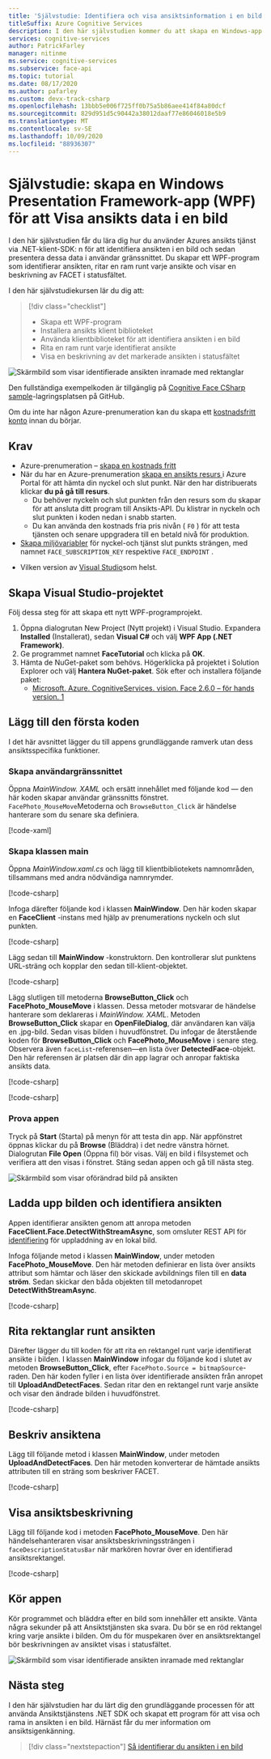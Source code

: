 ```yaml
---
title: 'Självstudie: Identifiera och visa ansiktsinformation i en bild med .NET SDK'
titleSuffix: Azure Cognitive Services
description: I den här självstudien kommer du att skapa en Windows-app som använder ansikts tjänsten för att identifiera och visa en bilds ansikten.
services: cognitive-services
author: PatrickFarley
manager: nitinme
ms.service: cognitive-services
ms.subservice: face-api
ms.topic: tutorial
ms.date: 08/17/2020
ms.author: pafarley
ms.custom: devx-track-csharp
ms.openlocfilehash: 13bbb5e006f725ff0b75a5b86aee414f84a80dcf
ms.sourcegitcommit: 829d951d5c90442a38012daaf77e86046018e5b9
ms.translationtype: MT
ms.contentlocale: sv-SE
ms.lasthandoff: 10/09/2020
ms.locfileid: "88936307"
---
```

# <a name="tutorial-create-a-windows-presentation-framework-wpf-app-to-display-face-data-in-an-image"></a>Självstudie: skapa en Windows Presentation Framework-app (WPF) för att Visa ansikts data i en bild

I den här självstudien får du lära dig hur du använder Azures ansikts tjänst via .NET-klient-SDK: n för att identifiera ansikten i en bild och sedan presentera dessa data i användar gränssnittet. Du skapar ett WPF-program som identifierar ansikten, ritar en ram runt varje ansikte och visar en beskrivning av FACET i statusfältet. 

I den här självstudiekursen lär du dig att:

> [!div class="checklist"]
> - Skapa ett WPF-program
> - Installera ansikts klient biblioteket
> - Använda klientbiblioteket för att identifiera ansikten i en bild
> - Rita en ram runt varje identifierat ansikte
> - Visa en beskrivning av det markerade ansikten i statusfältet

![Skärmbild som visar identifierade ansikten inramade med rektanglar](../Images/getting-started-cs-detected.png)

Den fullständiga exempelkoden är tillgänglig på [Cognitive Face CSharp sample](https://github.com/Azure-Samples/Cognitive-Face-CSharp-sample)-lagringsplatsen på GitHub.

Om du inte har någon Azure-prenumeration kan du skapa ett [kostnadsfritt konto](https://azure.microsoft.com/free/cognitive-services/) innan du börjar. 


## <a name="prerequisites"></a>Krav

* Azure-prenumeration – [skapa en kostnads fritt](https://azure.microsoft.com/free/cognitive-services/)
* När du har en Azure-prenumeration <a href="https://portal.azure.com/#create/Microsoft.CognitiveServicesFace"  title=" skapar du en ansikts resurs "  target="_blank"> skapa en ansikts resurs <span class="docon docon-navigate-external x-hidden-focus"></span> </a> i Azure Portal för att hämta din nyckel och slut punkt. När den har distribuerats klickar **du på gå till resurs**.
    * Du behöver nyckeln och slut punkten från den resurs som du skapar för att ansluta ditt program till Ansikts-API. Du klistrar in nyckeln och slut punkten i koden nedan i snabb starten.
    * Du kan använda den kostnads fria pris nivån ( `F0` ) för att testa tjänsten och senare uppgradera till en betald nivå för produktion.
* [Skapa miljövariabler](https://docs.microsoft.com/azure/cognitive-services/cognitive-services-apis-create-account#configure-an-environment-variable-for-authentication) för nyckel-och tjänst slut punkts strängen, med namnet `FACE_SUBSCRIPTION_KEY` respektive `FACE_ENDPOINT` .
- Vilken version av [Visual Studio](https://www.visualstudio.com/downloads/)som helst.

## <a name="create-the-visual-studio-project"></a>Skapa Visual Studio-projektet

Följ dessa steg för att skapa ett nytt WPF-programprojekt.

1. Öppna dialogrutan New Project (Nytt projekt) i Visual Studio. Expandera **Installed** (Installerat), sedan **Visual C#** och välj **WPF App (.NET Framework)**.
1. Ge programmet namnet **FaceTutorial** och klicka på **OK**.
1. Hämta de NuGet-paket som behövs. Högerklicka på projektet i Solution Explorer och välj **Hantera NuGet-paket**. Sök efter och installera följande paket:
    - [Microsoft. Azure. CognitiveServices. vision. Face 2.6.0 – för hands version. 1](https://www.nuget.org/packages/Microsoft.Azure.CognitiveServices.Vision.Face/2.6.0-preview.1)

## <a name="add-the-initial-code"></a>Lägg till den första koden

I det här avsnittet lägger du till appens grundläggande ramverk utan dess ansiktsspecifika funktioner.

### <a name="create-the-ui"></a>Skapa användargränssnittet

Öppna *MainWindow. XAML* och ersätt innehållet med följande kod &mdash; den här koden skapar användar gränssnitts fönstret. `FacePhoto_MouseMove`Metoderna och `BrowseButton_Click` är händelse hanterare som du senare ska definiera.

[!code-xaml[](~/Cognitive-Face-CSharp-sample/FaceTutorialCS/FaceTutorialCS/MainWindow.xaml?name=snippet_xaml)]

### <a name="create-the-main-class"></a>Skapa klassen main

Öppna *MainWindow.xaml.cs* och lägg till klientbibliotekets namnområden, tillsammans med andra nödvändiga namnrymder. 

[!code-csharp[](~/Cognitive-Face-CSharp-sample/FaceTutorialCS/FaceTutorialCS/MainWindow.xaml.cs?name=snippet_using)]

Infoga därefter följande kod i klassen **MainWindow**. Den här koden skapar en **FaceClient** -instans med hjälp av prenumerations nyckeln och slut punkten.

[!code-csharp[](~/Cognitive-Face-CSharp-sample/FaceTutorialCS/FaceTutorialCS/MainWindow.xaml.cs?name=snippet_mainwindow_fields)]

Lägg sedan till **MainWindow** -konstruktorn. Den kontrollerar slut punktens URL-sträng och kopplar den sedan till-klient-objektet.

[!code-csharp[](~/Cognitive-Face-CSharp-sample/FaceTutorialCS/FaceTutorialCS/MainWindow.xaml.cs?name=snippet_mainwindow_constructor)]

Lägg slutligen till metoderna **BrowseButton_Click** och **FacePhoto_MouseMove** i klassen. Dessa metoder motsvarar de händelse hanterare som deklareras i *MainWindow. XAML*. Metoden **BrowseButton_Click** skapar en **OpenFileDialog**, där användaren kan välja en .jpg-bild. Sedan visas bilden i huvudfönstret. Du infogar de återstående koden för **BrowseButton_Click** och **FacePhoto_MouseMove** i senare steg. Observera även `faceList`-referensen&mdash;en lista över **DetectedFace**-objekt. Den här referensen är platsen där din app lagrar och anropar faktiska ansikts data.

[!code-csharp[](~/Cognitive-Face-CSharp-sample/FaceTutorialCS/FaceTutorialCS/MainWindow.xaml.cs?name=snippet_browsebuttonclick_start)]

<!-- [!code-csharp[](~/Cognitive-Face-CSharp-sample/FaceTutorialCS/FaceTutorialCS/MainWindow.xaml.cs?name=snippet_browsebuttonclick_end)] -->

[!code-csharp[](~/Cognitive-Face-CSharp-sample/FaceTutorialCS/FaceTutorialCS/MainWindow.xaml.cs?name=snippet_mousemove_start)]

<!-- [!code-csharp[](~/Cognitive-Face-CSharp-sample/FaceTutorialCS/FaceTutorialCS/MainWindow.xaml.cs?name=snippet_mousemove_end)] -->

### <a name="try-the-app"></a>Prova appen

Tryck på **Start** (Starta) på menyn för att testa din app. När appfönstret öppnas klickar du på **Browse** (Bläddra) i det nedre vänstra hörnet. Dialogrutan **File Open** (Öppna fil) bör visas. Välj en bild i filsystemet och verifiera att den visas i fönstret. Stäng sedan appen och gå till nästa steg.

![Skärmbild som visar oförändrad bild på ansikten](../Images/getting-started-cs-ui.png)

## <a name="upload-image-and-detect-faces"></a>Ladda upp bilden och identifiera ansikten

Appen identifierar ansikten genom att anropa metoden **FaceClient.Face.DetectWithStreamAsync**, som omsluter REST API för [identifiering](https://westus.dev.cognitive.microsoft.com/docs/services/563879b61984550e40cbbe8d/operations/563879b61984550f30395236) för uppladdning av en lokal bild.

Infoga följande metod i klassen **MainWindow**, under metoden **FacePhoto_MouseMove**. Den här metoden definierar en lista över ansikts attribut som hämtar och läser den skickade avbildnings filen till en **data ström**. Sedan skickar den båda objekten till metodanropet **DetectWithStreamAsync**.

[!code-csharp[](~/Cognitive-Face-CSharp-sample/FaceTutorialCS/FaceTutorialCS/MainWindow.xaml.cs?name=snippet_uploaddetect)]

## <a name="draw-rectangles-around-faces"></a>Rita rektanglar runt ansikten

Därefter lägger du till koden för att rita en rektangel runt varje identifierat ansikte i bilden. I klassen **MainWindow** infogar du följande kod i slutet av metoden **BrowseButton_Click**, efter `FacePhoto.Source = bitmapSource`-raden. Den här koden fyller i en lista över identifierade ansikten från anropet till **UploadAndDetectFaces**. Sedan ritar den en rektangel runt varje ansikte och visar den ändrade bilden i huvudfönstret.

[!code-csharp[](~/Cognitive-Face-CSharp-sample/FaceTutorialCS/FaceTutorialCS/MainWindow.xaml.cs?name=snippet_browsebuttonclick_mid)]

## <a name="describe-the-faces"></a>Beskriv ansiktena

Lägg till följande metod i klassen **MainWindow**, under metoden **UploadAndDetectFaces**. Den här metoden konverterar de hämtade ansikts attributen till en sträng som beskriver FACET.

[!code-csharp[](~/Cognitive-Face-CSharp-sample/FaceTutorialCS/FaceTutorialCS/MainWindow.xaml.cs?name=snippet_facedesc)]

## <a name="display-the-face-description"></a>Visa ansiktsbeskrivning

Lägg till följande kod i metoden **FacePhoto_MouseMove**. Den här händelsehanteraren visar ansiktsbeskrivningssträngen i `faceDescriptionStatusBar` när markören hovrar över en identifierad ansiktsrektangel.

[!code-csharp[](~/Cognitive-Face-CSharp-sample/FaceTutorialCS/FaceTutorialCS/MainWindow.xaml.cs?name=snippet_mousemove_mid)]

## <a name="run-the-app"></a>Kör appen

Kör programmet och bläddra efter en bild som innehåller ett ansikte. Vänta några sekunder på att Ansiktstjänsten ska svara. Du bör se en röd rektangel kring varje ansikte i bilden. Om du för muspekaren över en ansiktsrektangel bör beskrivningen av ansiktet visas i statusfältet.

![Skärmbild som visar identifierade ansikten inramade med rektanglar](../Images/getting-started-cs-detected.png)


## <a name="next-steps"></a>Nästa steg

I den här självstudien har du lärt dig den grundläggande processen för att använda Ansiktstjänstens .NET SDK och skapat ett program för att visa och rama in ansikten i en bild. Härnäst får du mer information om ansiktsigenkänning.

> [!div class="nextstepaction"]
> [Så identifierar du ansikten i en bild](../Face-API-How-to-Topics/HowtoDetectFacesinImage.md)
